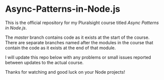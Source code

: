 # Async-Patterns-in-Node.js

This is the official repository for my Pluralsight course titled *Async Patterns in Node.js*.

The *master* branch contains code as it
exists at the start of the course. There are separate branches named after the modules in the course that contain the code as it
exists at the end of that module.

I will update this repo below with any problems or small issues reported between updates to the actual course.

Thanks for watching and good luck on your Node projects!

